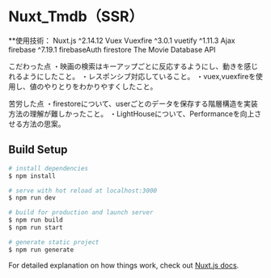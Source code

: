 # Nuxt_Tmdb（SSR）

**使用技術：
Nuxt.js ^2.14.12
Vuex
Vuexfire ^3.0.1
vuetify ^1.11.3
Ajax
firebase ^7.19.1
firebaseAuth
firestore
The Movie Database API

こだわった点
・映画の検索はキーアップごとに反応するようにし、動きを感じれるようにしたこと。
・レスポンシブ対応していること。
・vuex,vuexfireを使用し、値のやりとりをわかりやすくしたこと。

苦労した点
・firestoreについて、userごとのデータを保存する階層構造を実装方法の理解が難しかったこと。
・LightHouseについて、Performanceを向上させる方法の思案。


## Build Setup
```bash
# install dependencies
$ npm install

# serve with hot reload at localhost:3000
$ npm run dev

# build for production and launch server
$ npm run build
$ npm run start

# generate static project
$ npm run generate
```

For detailed explanation on how things work, check out [Nuxt.js docs](https://nuxtjs.org).
